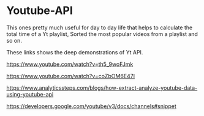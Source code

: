 # Youtube-API

This ones pretty much useful for day to day life that helps to calculate the total time of a Yt playlist, Sorted the most popular videos from a playlist and so on.

These links shows the deep demonstrations of Yt API.

https://www.youtube.com/watch?v=th5_9woFJmk

https://www.youtube.com/watch?v=coZbOM6E47I

https://www.analyticssteps.com/blogs/how-extract-analyze-youtube-data-using-youtube-api

https://developers.google.com/youtube/v3/docs/channels#snippet
